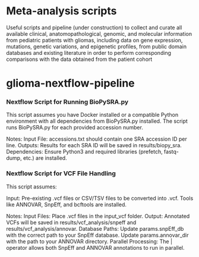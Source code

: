 # Meta-analysis scripts
Useful scripts and pipeline (under construction) to collect and curate all available clinical, anatomopathological, genomic, and molecular information from pediatric patients with gliomas, including data on gene expression, mutations, genetic variations, and epigenetic profiles, from public domain databases and existing literature in order to perform corresponding comparisons with the data obtained from the patient cohort

# glioma-nextflow-pipeline
### Nextflow Script for Running BioPySRA.py
This script assumes you have Docker installed or a compatible Python environment with all dependencies from BioPySRA.py installed. The script runs BioPySRA.py for each provided accession number.

Notes:
Input File: accessions.txt should contain one SRA accession ID per line.
Outputs: Results for each SRA ID will be saved in results/biopy_sra.
Dependencies: Ensure Python3 and required libraries (prefetch, fastq-dump, etc.) are installed.

### Nextflow Script for VCF File Handling
This script assumes:

Input: Pre-existing .vcf files or CSV/TSV files to be converted into .vcf.
Tools like ANNOVAR, SnpEff, and bcftools are installed.

Notes:
Input Files: Place .vcf files in the input_vcf folder.
Output: Annotated VCFs will be saved in results/vcf_analysis/snpeff and results/vcf_analysis/annovar.
Database Paths:
Update params.snpEff_db with the correct path to your SnpEff database.
Update params.annovar_dir with the path to your ANNOVAR directory.
Parallel Processing: The | operator allows both SnpEff and ANNOVAR annotations to run in parallel.
